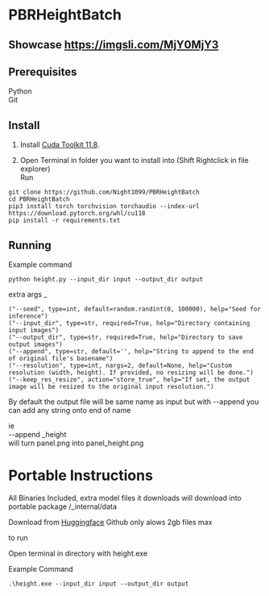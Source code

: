 # PBRHeightBatch

## Showcase https://imgsli.com/MjY0MjY3

## Prerequisites

Python <br>
Git

## Install

1. Install [Cuda Toolkit 11.8](https://developer.nvidia.com/cuda-11-8-0-download-archive).

2. Open Terminal in folder you want to install into (Shift Rightclick in file explorer)<br>
Run

```
git clone https://github.com/Night1099/PBRHeightBatch
cd PBRHeightBatch
pip3 install torch torchvision torchaudio --index-url https://download.pytorch.org/whl/cu118
pip install -r requirements.txt
```

## Running

Example command
```
python height.py --input_dir input --output_dir output
```

extra args _
```
("--seed", type=int, default=random.randint(0, 100000), help="Seed for inference")
("--input_dir", type=str, required=True, help="Directory containing input images")
("--output_dir", type=str, required=True, help="Directory to save output images")
("--append", type=str, default='', help="String to append to the end of original file's basename")
("--resolution", type=int, nargs=2, default=None, help="Custom resolution (width, height). If provided, no resizing will be done.")
("--keep_res_resize", action="store_true", help="If set, the output image will be resized to the original input resolution.")
```
By default the output file will be same name as input but with --append you can add any string onto end of name

ie <br>
--append _height <br>
will turn panel.png into panel_height.png



# Portable Instructions

All Binaries Included, extra model files it downloads will download into portable package /_internal/data

Download from [Huggingface](https://huggingface.co/NightRaven109/ControlnetHeightPBR/blob/main/PBRHeightBatchPortable.zip) Github only alows 2gb files max  

to run

Open terminal in directory with height.exe

Example Command
```
.\height.exe --input_dir input --output_dir output
```
